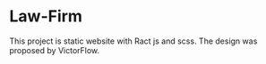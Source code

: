 # Law-Firm
This project is static website with Ract js and scss. The design was proposed by VictorFlow.
